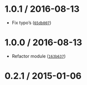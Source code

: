 <!--remark setext-->

<!--lint disable no-multiple-toplevel-headings-->

1.0.1 / 2016-08-13
==================

*   Fix typo’s ([`65db007`](https://github.com/wooorm/datalist-interface/commit/65db007))

1.0.0 / 2016-08-13
==================

*   Refactor module ([`163b637`](https://github.com/wooorm/datalist-interface/commit/163b637))

0.2.1 / 2015-01-06
==================
